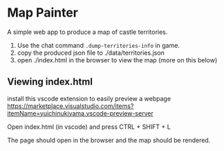 # Map Painter

A simple web app to produce a map of castle territories.

1. Use the chat command `.dump-territories-info` in game.
2. copy the produced json file to ./data/territories.json
3. open ./index.html in the browser to view the map (more on this below)


## Viewing index.html

install this vscode extension to easily preview a webpage
https://marketplace.visualstudio.com/items?itemName=yuichinukiyama.vscode-preview-server

Open index.html (in vscode) and press CTRL + SHIFT + L

The page should open in the browser and the map should be rendered.